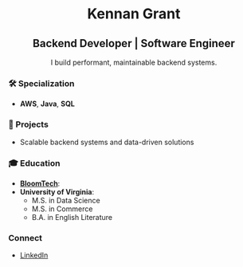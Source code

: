 <h1 align="center">Kennan Grant</h1>
<h2 align="center">Backend Developer | Software Engineer</h2>

<p align="center">I build performant, maintainable backend systems.</p>

### 🛠 Specialization
- **AWS**, **Java**, **SQL**

### 📁 Projects
- Scalable backend systems and data-driven solutions

### 🎓 Education
  - **[BloomTech](https://www.bloomtech.com/courses/backend-development)**:
- **University of Virginia**:
  - M.S. in Data Science
  - M.S. in Commerce
  - B.A. in English Literature

### Connect
- [LinkedIn](https://www.linkedin.com/in/kennan-grant/)
